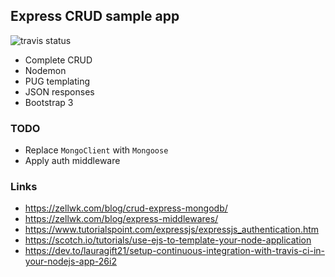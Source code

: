 ## Express CRUD sample app

![travis status](https://travis-ci.org/wmucheru/crud-test-mern.svg?branch=master)

- Complete CRUD
- Nodemon
- PUG templating
- JSON responses
- Bootstrap 3


### TODO

- Replace `MongoClient` with `Mongoose`
- Apply auth middleware

### Links
- https://zellwk.com/blog/crud-express-mongodb/
- https://zellwk.com/blog/express-middlewares/
- https://www.tutorialspoint.com/expressjs/expressjs_authentication.htm
- https://scotch.io/tutorials/use-ejs-to-template-your-node-application
- https://dev.to/lauragift21/setup-continuous-integration-with-travis-ci-in-your-nodejs-app-26i2